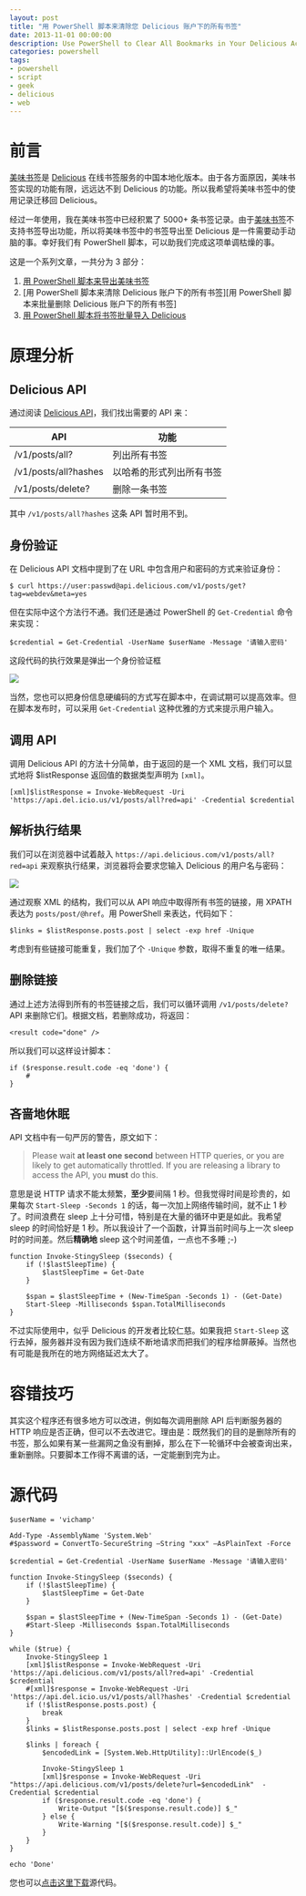 ```yaml
---
layout: post
title: "用 PowerShell 脚本来清除您 Delicious 账户下的所有书签"
date: 2013-11-01 00:00:00
description: Use PowerShell to Clear All Bookmarks in Your Delicious Account
categories: powershell
tags:
- powershell
- script
- geek
- delicious
- web
---
```

前言
====
[美味书签][美味书签]是 [Delicious][Delicious] 在线书签服务的中国本地化版本。由于各方面原因，美味书签实现的功能有限，远远达不到 Delicious 的功能。所以我希望将美味书签中的使用记录迁移回 Delicious。

经过一年使用，我在美味书签中已经积累了 5000+ 条书签记录。由于[美味书签][美味书签]不支持书签导出功能，所以将美味书签中的书签导出至 Delicious 是一件需要动手动脑的事。幸好我们有 PowerShell 脚本，可以助我们完成这项单调枯燥的事。

这是一个系列文章，一共分为 3 部分：
1. [用 PowerShell 脚本来导出美味书签][用 PowerShell 脚本来导出美味书签]
2. [用 PowerShell 脚本来清除 Delicious 账户下的所有书签][用 PowerShell 脚本来批量删除 Delicious 账户下的所有书签]
3. [用 PowerShell 脚本将书签批量导入 Delicious][用 PowerShell 脚本将书签批量导入 Delicious]

原理分析
========

Delicious API
-------------

通过阅读 [Delicious API][Delicious API]，我们找出需要的 API 来：

| API                  | 功能                     |
|----------------------|--------------------------|
| /v1/posts/all?       | 列出所有书签             |
| /v1/posts/all?hashes | 以哈希的形式列出所有书签 |
| /v1/posts/delete?    | 删除一条书签             |

其中 `/v1/posts/all?hashes` 这条 API 暂时用不到。

身份验证
--------
在 Delicious API 文档中提到了在 URL 中包含用户和密码的方式来验证身份：

	$ curl https://user:passwd@api.delicious.com/v1/posts/get?tag=webdev&meta=yes

但在实际中这个方法行不通。我们还是通过 PowerShell 的 `Get-Credential` 命令来实现：

	$credential = Get-Credential -UserName $userName -Message '请输入密码'

这段代码的执行效果是弹出一个身份验证框

![](/img/2013-11-01-use-powershell-to-clear-all-bookmarks-in-your-delicious-account-001.png)

当然，您也可以把身份信息硬编码的方式写在脚本中，在调试期可以提高效率。但在脚本发布时，可以采用 `Get-Credential` 这种优雅的方式来提示用户输入。

调用 API
--------
调用 Delicious API 的方法十分简单，由于返回的是一个 XML 文档，我们可以显式地将 $listResponse 返回值的数据类型声明为 `[xml]`。

	[xml]$listResponse = Invoke-WebRequest -Uri 'https://api.del.icio.us/v1/posts/all?red=api' -Credential $credential

解析执行结果
------------
我们可以在浏览器中试着敲入 `https://api.delicious.com/v1/posts/all?red=api` 来观察执行结果，浏览器将会要求您输入 Delicious 的用户名与密码：

![](/img/2013-11-01-use-powershell-to-clear-all-bookmarks-in-your-delicious-account-002.png)

通过观察 XML 的结构，我们可以从 API 响应中取得所有书签的链接，用 XPATH 表达为 `posts/post/@href`。用 PowerShell 来表达，代码如下：

	$links = $listResponse.posts.post | select -exp href -Unique

考虑到有些链接可能重复，我们加了个 `-Unique` 参数，取得不重复的唯一结果。

删除链接
--------
通过上述方法得到所有的书签链接之后，我们可以循环调用 `/v1/posts/delete?` API 来删除它们。根据文档，若删除成功，将返回：

	<result code="done" />

所以我们可以这样设计脚本：

	if ($response.result.code -eq 'done') {
		#
	}

吝啬地休眠
----------
API 文档中有一句严厉的警告，原文如下：

> Please wait **at least one second** between HTTP queries, or you are likely to get automatically throttled. If you are releasing a library to access the API, you **must** do this.

意思是说 HTTP 请求不能太频繁，**至少**要间隔 1 秒。但我觉得时间是珍贵的，如果每次 `Start-Sleep -Seconds 1` 的话，每一次加上网络传输时间，就不止 1 秒了。时间浪费在 sleep 上十分可惜，特别是在大量的循环中更是如此。我希望 sleep 的时间恰好是 1 秒。所以我设计了一个函数，计算当前时间与上一次 sleep 时的时间差。然后**精确地** sleep 这个时间差值，一点也不多睡 ;-)

	function Invoke-StingySleep ($seconds) {
	    if (!$lastSleepTime) {
	        $lastSleepTime = Get-Date
	    }

	    $span = $lastSleepTime + (New-TimeSpan -Seconds 1) - (Get-Date)
	    Start-Sleep -Milliseconds $span.TotalMilliseconds
	}

不过实际使用中，似乎 Delicious 的开发者比较仁慈。如果我把 `Start-Sleep` 这行去掉，服务器并没有因为我们连续不断地请求而把我们的程序给屏蔽掉。当然也有可能是我所在的地方网络延迟太大了。

容错技巧
========
其实这个程序还有很多地方可以改进，例如每次调用删除 API 后判断服务器的 HTTP 响应是否正确，但可以不去改进它。理由是：既然我们的目的是删除所有的书签，那么如果有某一些漏网之鱼没有删掉，那么在下一轮循环中会被查询出来，重新删除。只要脚本工作得不离谱的话，一定能删到完为止。

[Delicious]:     http://delicious.com                  "Delicious官方网站"
[美味书签]:      http://meiweisq.com                   "Delicious的中国版"
[Delicious API]: https://github.com/avos/delicious-api "在 github 上的Delicious API说明"

[用 PowerShell 脚本来导出美味书签]: /powershell/2013/11/01/use-powershell-to-export-bookmarks-in-meiweisq
[用 PowerShell 脚本来清除 Delicious 账户下的所有书签]: /powershell/2013/11/01/use-powershell-to-clear-all-bookmarks-in-your-delicious-account
[用 PowerShell 脚本将书签批量导入 Delicious]: /powershell/2013/11/01/use-powershell-to-batch-import-bookmarks-into-delicious

源代码
======

	$userName = 'vichamp'

	Add-Type -AssemblyName 'System.Web'
	#$password = ConvertTo-SecureString –String "xxx" –AsPlainText -Force

	$credential = Get-Credential -UserName $userName -Message '请输入密码'

	function Invoke-StingySleep ($seconds) {
	    if (!$lastSleepTime) {
	        $lastSleepTime = Get-Date
	    }

	    $span = $lastSleepTime + (New-TimeSpan -Seconds 1) - (Get-Date)
	    #Start-Sleep -Milliseconds $span.TotalMilliseconds
	}

	while ($true) {
	    Invoke-StingySleep 1
	    [xml]$listResponse = Invoke-WebRequest -Uri 'https://api.delicious.com/v1/posts/all?red=api' -Credential $credential
	    #[xml]$response = Invoke-WebRequest -Uri 'https://api.del.icio.us/v1/posts/all?hashes' -Credential $credential
	    if (!$listResponse.posts.post) {
	        break
	    }
	    $links = $listResponse.posts.post | select -exp href -Unique

	    $links | foreach {
	        $encodedLink = [System.Web.HttpUtility]::UrlEncode($_)

	        Invoke-StingySleep 1
	        [xml]$response = Invoke-WebRequest -Uri "https://api.delicious.com/v1/posts/delete?url=$encodedLink"  -Credential $credential
	        if ($response.result.code -eq 'done') {
	            Write-Output "[$($response.result.code)] $_"
	        } else {
	            Write-Warning "[$($response.result.code)] $_"
	        }
	    }
	}

	echo 'Done'

您也可以[点击这里下载](/assets/download/Clear-Delicious.ps1)源代码。
